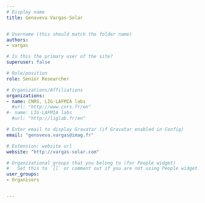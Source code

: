 ```yaml
---
# Display name
title: Genoveva Vargas-Solar


# Username (this should match the folder name)
authors:
- vargas

# Is this the primary user of the site?
superuser: false

# Role/position
role: Senior Researcher

# Organizations/Affiliations
organizations:
- name: CNRS, LIG-LAFMIA labs
  #url: "http://www.cnrs.fr/en"
#- name: LIG-LAFMIA labs    
  #url: "http://liglab.fr/en"

# Enter email to display Gravatar (if Gravatar enabled in Config)
email: "genoveva.vargas@imag.fr"

# Extension: website url
website: "http://vargas-solar.com"

# Organizational groups that you belong to (for People widget)
#   Set this to `[]` or comment out if you are not using People widget.
user_groups:
- Organisers


---
```

